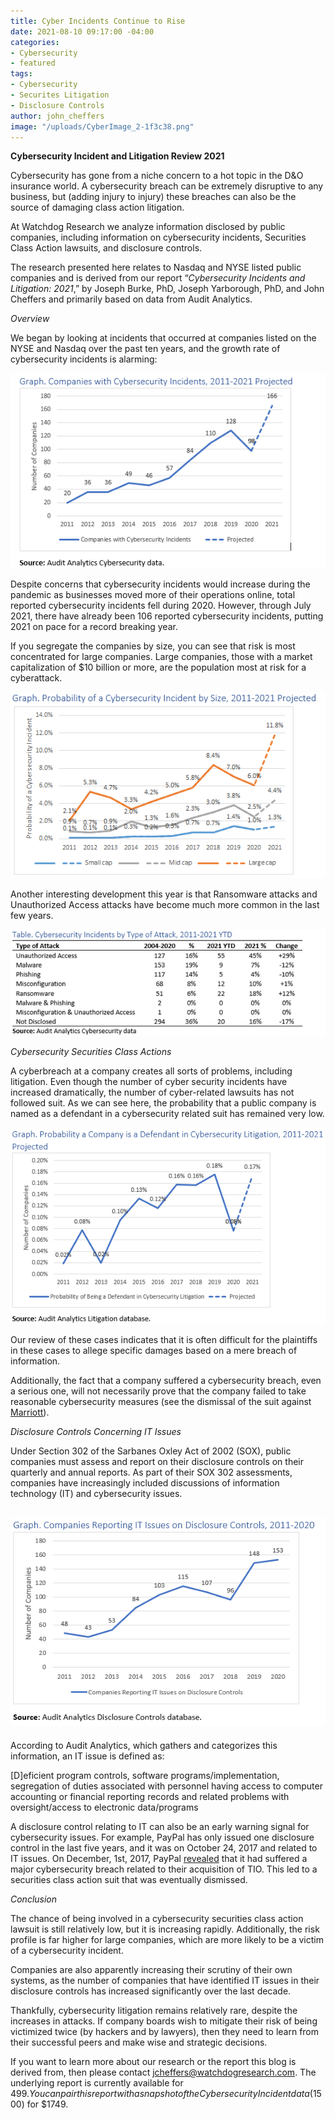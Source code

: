 ```yaml
---
title: Cyber Incidents Continue to Rise
date: 2021-08-10 09:17:00 -04:00
categories:
- Cybersecurity
- featured
tags:
- Cybersecurity
- Securites Litigation
- Disclosure Controls
author: john_cheffers
image: "/uploads/CyberImage_2-1f3c38.png"
---
```


**Cybersecurity Incident and Litigation Review 2021**

Cybersecurity has gone from a niche concern to a hot topic in the D&O insurance world. A cybersecurity breach can be extremely disruptive to any business, but (adding injury to injury) these breaches can also be the source of damaging class action litigation.

At Watchdog Research we analyze information disclosed by public companies, including information on cybersecurity incidents, Securities Class Action lawsuits, and disclosure controls.

The research presented here relates to Nasdaq and NYSE listed public companies and is derived from our report “*Cybersecurity Incidents and Litigation: 2021*,” by Joseph Burke, PhD, Joseph Yarborough, PhD, and John Cheffers and primarily based on data from Audit Analytics.

*Overview*

We began by looking at incidents that occurred at companies listed on the NYSE and Nasdaq over the past ten years, and the growth rate of cybersecurity incidents is alarming:

![CyberImage_1.png](/uploads/CyberImage_1.png)

Despite concerns that cybersecurity incidents would increase during the pandemic as businesses moved more of their operations online, total reported cybersecurity incidents fell during 2020. However, through July 2021, there have already been 106 reported cybersecurity incidents, putting 2021 on pace for a record breaking year.

If you segregate the companies by size, you can see that risk is most concentrated for large companies. Large companies, those with a market capitalization of $10 billion or more, are the population most at risk for a cyberattack.

![CyberImage_2.png](/uploads/CyberImage_2.png)

Another interesting development this year is that Ransomware attacks and Unauthorized Access attacks have become much more common in the last few years.

![CyberImage_3.png](/uploads/CyberImage_3.png)

*Cybersecurity Securities Class Actions*

A cyberbreach at a company creates all sorts of problems, including litigation. Even though the number of cyber security incidents have increased dramatically, the number of cyber-related lawsuits has not followed suit. As we can see here, the probability that a public company is named as a defendant in a cybersecurity related suit has remained very low.

![CyberImage_4.png](/uploads/CyberImage_4.png)

Our review of these cases indicates that it is often difficult for the plaintiffs in these cases to allege specific damages based on a mere breach of information.

Additionally, the fact that a company suffered a cybersecurity breach, even a serious one, will not necessarily prove that the company failed to take reasonable cybersecurity measures (see the dismissal of the suit against [Marriott](https://www.dandodiary.com/2021/06/articles/securities-litigation/marriott-data-breach-related-securities-and-derivative-suits-both-dismissed/)).

*Disclosure Controls Concerning IT Issues*

Under Section 302 of the Sarbanes Oxley Act of 2002 (SOX), public companies must assess and report on their disclosure controls on their quarterly and annual reports. As part of their SOX 302 assessments, companies have increasingly included discussions of information technology (IT) and cybersecurity issues.

## ![CyberImage_5.png](/uploads/CyberImage_5.png)

According to Audit Analytics, which gathers and categorizes this information, an IT issue is defined as:

\[D\]eficient program controls, software programs/implementation, segregation of duties associated with personnel having access to computer accounting or financial reporting records and related problems with oversight/access to electronic data/programs

A disclosure control relating to IT can also be an early warning signal for cybersecurity issues. For example, PayPal has only issued one disclosure control in the last five years, and it was on October 24, 2017 and related to IT issues. On December, 1st, 2017, PayPal [revealed](https://www.foxbusiness.com/markets/paypal-says-personal-data-may-be-compromised-for-1-6-million-tio-users) that it had suffered a major cybersecurity breach related to their acquisition of TIO. This led to a securities class action suit that was eventually dismissed.

*Conclusion*

The chance of being involved in a cybersecurity securities class action lawsuit is still relatively low, but it is increasing rapidly. Additionally, the risk profile is far higher for large companies, which are more likely to be a victim of a cybersecurity incident.

Companies are also apparently increasing their scrutiny of their own systems, as the number of companies that have identified IT issues in their disclosure controls has increased significantly over the last decade.

Thankfully, cybersecurity litigation remains relatively rare, despite the increases in attacks. If company boards wish to mitigate their risk of being victimized twice (by hackers and by lawyers), then they need to learn from their successful peers and make wise and strategic decisions.

If you want to learn more about our research or the report this blog is derived from, then please contact [jcheffers@watchdogresearch.com](mailto:jcheffers@watchdogresearch.com).  The underlying report is currently available for $499. You can pair this report with a snapshot of the Cybersecurity Incident data ($1500)  for $1749.